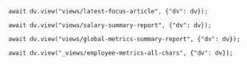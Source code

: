 
```dataviewjs
await dv.view("views/latest-focus-article", {"dv": dv});
```

```dataviewjs
await dv.view("views/salary-summary-report", {"dv": dv});
```

```dataviewjs
await dv.view("views/global-metrics-summary-report", {"dv": dv});
```

```dataviewjs
await dv.view("_views/employee-metrics-all-chars", {"dv": dv});
```


